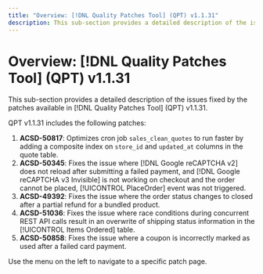 ```yaml
---
title: "Overview: [!DNL Quality Patches Tool] (QPT) v1.1.31"
description: This sub-section provides a detailed description of the issues fixed by the patches available in [!DNL Quality Patches Tool] (QPT) v1.1.31.
---
```

# Overview: [!DNL Quality Patches Tool] (QPT) v1.1.31

This sub-section provides a detailed description of the issues fixed by the patches available in [!DNL Quality Patches Tool] (QPT) v1.1.31.

QPT v1.1.31 includes the following patches:

1. **ACSD-50817**: Optimizes cron job `sales_clean_quotes` to run faster by adding a composite index on `store_id` and `updated_at` columns in the quote table.
1. **ACSD-50345**: Fixes the issue where [!DNL Google reCAPTCHA v2] does not reload after submitting a failed payment, and [!DNL Google reCAPTCHA v3 Invisible] is not working on checkout and the order cannot be placed, [!UICONTROL PlaceOrder] event was not triggered.
1. **ACSD-49392**: Fixes the issue where the order status changes to closed after a partial refund for a bundled product.
1. **ACSD-51036**: Fixes the issue where race conditions during concurrent REST API calls result in an overwrite of shipping status information in the [!UICONTROL Items Ordered] table.
1. **ACSD-50858**: Fixes the issue where a coupon is incorrectly marked as used after a failed card payment.

Use the menu on the left to navigate to a specific patch page.
